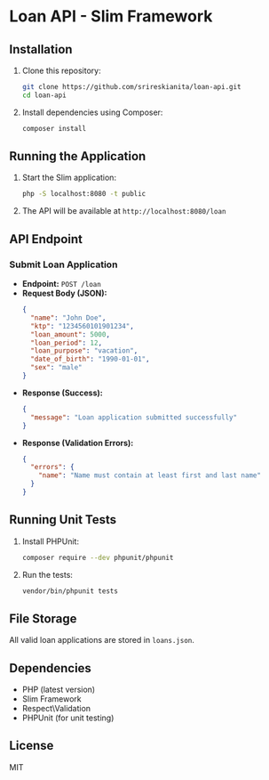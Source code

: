 # Loan API - Slim Framework

## Installation

1. Clone this repository:
   ```sh
   git clone https://github.com/srireskianita/loan-api.git
   cd loan-api
   ```
2. Install dependencies using Composer:
   ```sh
   composer install
   ```

## Running the Application

1. Start the Slim application:
   ```sh
   php -S localhost:8080 -t public
   ```
2. The API will be available at `http://localhost:8080/loan`

## API Endpoint

### Submit Loan Application

- **Endpoint:** `POST /loan`
- **Request Body (JSON):**
  ```json
  {
    "name": "John Doe",
    "ktp": "1234560101901234",
    "loan_amount": 5000,
    "loan_period": 12,
    "loan_purpose": "vacation",
    "date_of_birth": "1990-01-01",
    "sex": "male"
  }
  ```
- **Response (Success):**
  ```json
  {
    "message": "Loan application submitted successfully"
  }
  ```
- **Response (Validation Errors):**
  ```json
  {
    "errors": {
      "name": "Name must contain at least first and last name"
    }
  }
  ```

## Running Unit Tests

1. Install PHPUnit:
   ```sh
   composer require --dev phpunit/phpunit
   ```
2. Run the tests:
   ```sh
   vendor/bin/phpunit tests
   ```

## File Storage

All valid loan applications are stored in `loans.json`.

## Dependencies

- PHP (latest version)
- Slim Framework
- Respect\Validation
- PHPUnit (for unit testing)

## License

MIT

